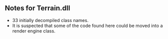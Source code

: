 ## Notes for  Terrain.dll

* 33 initially decompiled class names. 
* It is suspected that some of the code found here 
could be moved into a render engine class.